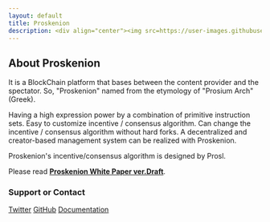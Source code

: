 ```yaml
---
layout: default
title: Proskenion
description: <div align="center"><img src=https://user-images.githubusercontent.com/6259384/52863883-42ec5100-317c-11e9-89f4-640f7bd26938.png "proskenion"></div>
---
```


## About Proskenion

It is a BlockChain platform that bases between the content provider and the spectator. So, "Proskenion" named from the etymology of "Prosium Arch" (Greek).

Having a high expression power by a combination of primitive instruction sets.
Easy to customize incentive / consensus algorithm.
Can change the incentive / consensus algorithm without hard forks.
A decentralized and creator-based management system can be realized with Proskenion.

Proskenion's incentive/consensus algorithm is designed by Prosl.

Please read **[Proskenion White Paper ver.Draft](https://proskenion.github.io/whitepaper/Proskenion.pdf)**.

### Support or Contact

[Twitter](https://twitter.com/public_sate)
[GitHub](https://github.com/proskenion/proskenion)
[Documentation](https://proskenion.github.io/docs)
